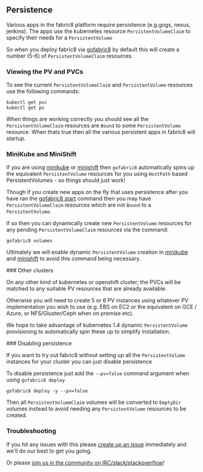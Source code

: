 ## Persistence

Various apps in the fabric8  platform require persistence (e.g.gogs, nexus, jenkins). The apps use the kubernetes resource `PersistentVolumeClaim` to specify their needs for a `PersistentVolume`

So when you deploy fabric8 via [gofabric8](gofabric8.html) by default this will create a number (5-6) of `PersistentVolumeClaim` resources.

### Viewing the PV and PVCs

To see the current `PersistentVolumeClaim` and `PersistentVolume` resources use the following commands:

    kubectl get pvc
    kubectl get pv

When things are working correctly you should see all the `PersistentVolumeClaim` resources are `Bound` to some `PersistentVolume` resource. When thats true then all the various persistent apps in fabric8 will startup.

### MiniKube and MiniShift

If you are using [minikube](https://github.com/jimmidyson/minikube) or [minishift](https://github.com/jimmidyson/minishift) then `gofabric8` automatically spins up the equivalent `PersistentVolume` resources for you using `HostPath` based PersistentVolumes - so things should just work!

Though if you create new apps on the fly that uses persistence after you have ran the [gofabric8 start](gofabric8.html) command then you may have `PersistentVolumeClaim` resources which are not `Bound` to a `PersistentVolume`.

If so then you can dynamically create new `PersistentVolume` resources for any pending `PersistentVolumeClaim` resources via the command:

    gofabric8 volumes
    
Ultimately we will enable dynamic `PersistentVolume` creation in [minikube](https://github.com/jimmidyson/minikube) and [minishift](https://github.com/jimmidyson/minishift) to avoid this command being necessary.    


### Other clusters

On any other kind of kubernetes or openshift cluster; the PVCs will be matched to any suitable PV resources that are already available. 


Otherwise you will need to create 5 or 6 PV instances using whatever PV implementation you wish to use (e.g. EBS on EC2 or the equivalent on GCE / Azure, or NFS/Gluster/Ceph when on premise etc).

We hope to take advantage of kubernetes 1.4 dynamic `PersistentVolume` provisioning to automatically spin these up to simplify installation.


### Disabling persistence

If you want to try out fabric8 without setting up all the `PersistentVolume` instances for your cluster you can just disable persistence

To disable persistence just add the `--pv=false` command argument when using `gofabric8 deploy`

    gofabric8 deploy -y --pv=false

Then all `PersistentVolumeClaim` volumes will be converted to `EmptyDir` volumes instead to avoid needing any `PersistentVolume` resources to be created.

### Troubleshooting

If you hit any issues with this please [create up an issue](https://github.com/fabric8io/gofabric8/issues) immediately and we'll do our best to get you going.

Or please [join us in the community on IRC/slack/stackoverflow](http://fabric8.io/community/)!
